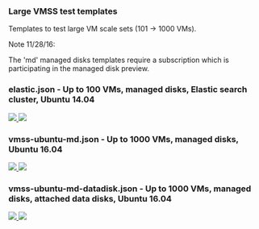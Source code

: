### Large VMSS test templates ###

Templates to test large VM scale sets (101 -> 1000 VMs).

Note 11/28/16: 

The 'md' managed disks templates require a subscription which is participating in the managed disk preview.

### elastic.json - Up to 100 VMs, managed disks, Elastic search cluster, Ubuntu 14.04

<a href="https://portal.azure.com/#create/Microsoft.Template/uri/https%3A%2F%2Fraw.githubusercontent.com%2Fgbowerman%2Fazure-myriad%2Fmaster%2Fbigtest%2Felastic.json" target="_blank">
    <img src="http://azuredeploy.net/deploybutton.png"/>
</a>
<a href="http://armviz.io/#/?load=https%3A%2F%2Fraw.githubusercontent.com%2Fgbowerman%2Fazure-myriad%2Fmaster%2Fbigtest%2Felastic.json" target="_blank">
    <img src="http://armviz.io/visualizebutton.png"/>
</a>


### vmss-ubuntu-md.json - Up to 1000 VMs, managed disks, Ubuntu 16.04


<a href="https://portal.azure.com/#create/Microsoft.Template/uri/https%3A%2F%2Fraw.githubusercontent.com%2Fgbowerman%2Fazure-myriad%2Fmaster%2Fbigtest%2Fvmss-ubuntu-md.json" target="_blank">
    <img src="http://azuredeploy.net/deploybutton.png"/>
</a>
<a href="http://armviz.io/#/?load=https%3A%2F%2Fraw.githubusercontent.com%2Fgbowerman%2Fazure-myriad%2Fmaster%2Fbigtest%2Fvmss-ubuntu-md.json" target="_blank">
    <img src="http://armviz.io/visualizebutton.png"/>
</a>


### vmss-ubuntu-md-datadisk.json - Up to 1000 VMs, managed disks, attached data disks, Ubuntu 16.04


<a href="https://portal.azure.com/#create/Microsoft.Template/uri/https%3A%2F%2Fraw.githubusercontent.com%2Fgbowerman%2Fazure-myriad%2Fmaster%2Fbigtest%2Fvmss-ubuntu-md-datadisk.json" target="_blank">
    <img src="http://azuredeploy.net/deploybutton.png"/>
</a>
<a href="http://armviz.io/#/?load=https%3A%2F%2Fraw.githubusercontent.com%2Fgbowerman%2Fazure-myriad%2Fmaster%2Fbigtest%2Fvmss-ubuntu-md-datadisk.json" target="_blank">
    <img src="http://armviz.io/visualizebutton.png"/>
</a>


